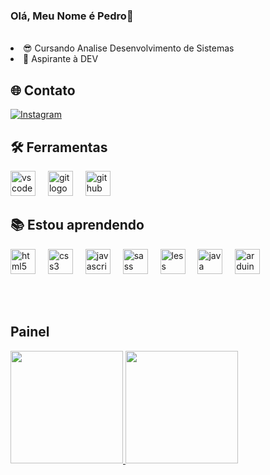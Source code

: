 ### Olá, Meu Nome é Pedro👋
<br>
<li>😎 Cursando Analise Desenvolvimento de Sistemas</li>
<li>🥱 Aspirante à DEV</li>

## 🌐 Contato
[![Instagram](https://img.shields.io/badge/Instagram-%23E4405F.svg?logo=Instagram&logoColor=white)](https://www.instagram.com/pedro_vazn/?next=%2F)


## 🛠 Ferramentas

<div align="left">
  <img src="https://cdn.jsdelivr.net/gh/devicons/devicon/icons/vscode/vscode-original.svg" height="40" alt="vscode logo"  />
  <img width="12" />
  <img src="https://cdn.jsdelivr.net/gh/devicons/devicon/icons/git/git-original.svg" height="40" alt="git logo"  />
  <img width="12" />
  <img src="https://cdn.jsdelivr.net/gh/devicons/devicon/icons/github/github-original.svg" height="40" alt="github logo"  />
</div>

## 📚 Estou aprendendo
<div align="left">
  <img src="https://cdn.jsdelivr.net/gh/devicons/devicon/icons/html5/html5-original.svg" height="40" alt="html5 logo"  />
  <img width="12" />
  <img src="https://cdn.jsdelivr.net/gh/devicons/devicon/icons/css3/css3-original.svg" height="40" alt="css3 logo"  />
  <img width="12" />
  <img src="https://cdn.jsdelivr.net/gh/devicons/devicon/icons/javascript/javascript-original.svg" height="40" alt="javascript logo"  />
  <img width="12" />
  <img src="https://cdn.jsdelivr.net/gh/devicons/devicon/icons/sass/sass-original.svg" height="40" alt="sass logo"  />
  <img width="12" />
  <img src="https://cdn.jsdelivr.net/gh/devicons/devicon/icons/less/less-plain-wordmark.svg" height="40" alt="less logo"  />
  <img width="12" />
  <img src="https://cdn.jsdelivr.net/gh/devicons/devicon/icons/java/java-original.svg" height="40" alt="java logo"  />
  <img width="12" />
  <img src="https://cdn.jsdelivr.net/gh/devicons/devicon/icons/arduino/arduino-original.svg" height="40" alt="arduino logo"  />
</div>

<br><br>

## Painel
<div> 
<a href="https://github.com/PedroVazN"> <img height="180em" src="https://github-readme-stats.vercel.app/api/top-langs/?username=PedroVazN&layout=compact&langs_count=7&theme=dracula"/> <img height="180em" src="https://github-readme-stats.vercel.app/api?username=PedroVazN&show_icons=true&theme=dracula&include_all_commits=true&count_private=true"/> 
</div>


